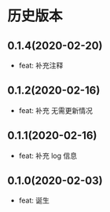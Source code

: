 # 历史版本
## 0.1.4(2020-02-20)
* feat: 补充注释

## 0.1.2(2020-02-16)
* feat: 补充 无需更新情况

## 0.1.1(2020-02-16)
* feat: 补充 log 信息

## 0.1.0(2020-02-03)
* feat: 诞生